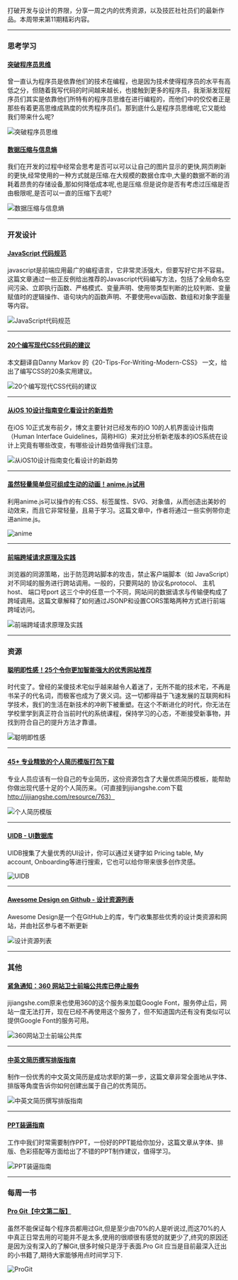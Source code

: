 打破开发与设计的界限，分享一周之内的优秀资源，以及技匠社社员们的最新作品。本周带来第11期精彩内容。

---
### 思考学习 

#### [突破程序员思维](http://www.jianshu.com/p/15f7a5d90d4d)
曾一直认为程序员是依靠他们的技术在编程，也是因为技术使得程序员的水平有高低之分，但随着我写代码的时间越来越长，也接触到更多的程序员，我渐渐发现程序员们其实是依靠他们所特有的程序员思维在进行编程的，而他们中的佼佼者正是那些有着更高思维成熟度的优秀程序员们。那到底什么是程序员思维呢,它又能给我们带来什么呢?

![突破程序员思维](http://upload-images.jianshu.io/upload_images/1663885-e7bf3a790c3c832b.jpg?imageMogr2/auto-orient/strip%7CimageView2/2/w/1240)


#### [数据压缩与信息熵](http://www.ruanyifeng.com/blog/2014/09/information-entropy.html)
我们在开发的过程中经常会思考是否可以可以让自己的图片显示的更快,网页刷新的更快,经常使用的一种方式就是压缩.在大规模的数据仓库中,大量的数据不断的消耗着昂贵的存储设备,那如何降低成本呢,也是压缩.但是说你是否有考虑过压缩是否由极限呢,是否可以一直的压缩下去呢?


![数据压缩与信息熵](http://upload-images.jianshu.io/upload_images/1663885-1c758f972045395c.jpg?imageMogr2/auto-orient/strip%7CimageView2/2/w/1240)


---
### 开发设计

#### [JavaScript 代码规范](https://segmentfault.com/a/1190000006835021)
javascript是前端应用最广的编程语言，它非常灵活强大，但要写好它并不容易。这篇文章通过一些正反例给出推荐的Javascript代码编写方法，包括了全局命名空间污染、立即执行函数、严格模式、变量声明、使用带类型判断的比较判断、变量赋值时的逻辑操作、语句块内的函数声明、不要使用eval函数、数组和对象字面量等内容。


![JavaScript代码规范](http://upload-images.jianshu.io/upload_images/1663885-3100f8853e8b1044.jpg?imageMogr2/auto-orient/strip%7CimageView2/2/w/1240)


---
#### [20个编写现代CSS代码的建议](https://segmentfault.com/a/1190000006834519)
本文翻译自Danny Markov 的《20-Tips-For-Writing-Modern-CSS》 一文，给出了编写CSS的20条实用建议。


![20个编写现代CSS代码的建议](http://upload-images.jianshu.io/upload_images/1663885-506e4982ca8807d8.jpg?imageMogr2/auto-orient/strip%7CimageView2/2/w/1240)


---
#### [从iOS 10设计指南变化看设计的新趋势](https://isux.tencent.com/ios-10-design-trends.html)
在iOS 10正式发布前夕，博文主要针对已经发布的iO 10的人机界面设计指南（Human Interface Guidelines，简称HIG）来对比分析新老版本的iOS系统在设计上究竟有哪些改变，有哪些设计趋势值得我们注意。


![从iOS10设计指南变化看设计的新趋势](http://upload-images.jianshu.io/upload_images/1663885-44e660bb67424747.png?imageMogr2/auto-orient/strip%7CimageView2/2/w/1240)



---
#### [虽然轻量简单但可组成生动的动画！anime.js试用](http://yrq110.me/2016/09/02/try-anime-js/)
利用anime.js可以操作的有:CSS、标签属性、SVG、对象值，从而创造出美妙的动效来，而且它非常轻量，且易于学习。这篇文章中，作者将通过一些实例带你走进anime.js。


![anime](http://upload-images.jianshu.io/upload_images/1663885-a028af8b10b5f4ae.png?imageMogr2/auto-orient/strip%7CimageView2/2/w/1240)



---
#### [前端跨域请求原理及实践](http://tingandpeng.com/2016/09/05/%E5%89%8D%E7%AB%AF%E8%B7%A8%E5%9F%9F%E8%AF%B7%E6%B1%82%E5%8E%9F%E7%90%86%E5%8F%8A%E5%AE%9E%E8%B7%B5/)
浏览器的同源策略，出于防范跨站脚本的攻击，禁止客户端脚本（如 JavaScript）对不同域的服务进行跨站调用。一般的，只要网站的 协议名protocol、 主机host、 端口号port 这三个中的任意一个不同，网站间的数据请求与传输便构成了跨域调用。这篇文章解释了如何通过JSONP和设置CORS策略两种方式进行前端跨域访问。


![前端跨域请求原理及实践](http://upload-images.jianshu.io/upload_images/1663885-58e4b293b9b3058b.png?imageMogr2/auto-orient/strip%7CimageView2/2/w/1240)



---
### 资源

#### [聪明即性感！25个令你更加智能强大的优秀网站推荐](http://www.uisdc.com/websites-to-make-you-smarter)
时代变了。曾经的呆傻技术宅似乎越来越令人着迷了，无所不能的技术宅，不再是书呆子的代名词，而极客也成为了褒义词。这一切都得益于飞速发展的互联网和科学技术，我们的生活在新技术的冲刷下被重塑。在这个不断进化的时代，你无法在学校里学到真正符合当前时代的系统课程，保持学习的心态，不断接受新事物，并找到符合自己的提升方法才靠谱。


![聪明即性感](http://upload-images.jianshu.io/upload_images/1663885-cba45007d2ebb977.jpg?imageMogr2/auto-orient/strip%7CimageView2/2/w/1240)


---
#### [45+ 专业精致的个人简历模版打包下载](https://xituqu.com/423.html)
专业人员应该有一份自己的专业简历，这份资源包含了大量优质简历模板，能帮助你做出现代感十足的个人简历来。（可直接到jijiangshe.com下载 http://jijiangshe.com/resource/763）

![个人简历模版](http://upload-images.jianshu.io/upload_images/1663885-a8bdff915c3b33c9.jpg?imageMogr2/auto-orient/strip%7CimageView2/2/w/1240)



---
#### [UIDB - UI数据库](http://uidb.io/)
UIDB搜集了大量优秀的UI设计，你可以通过关键字如 Pricing table, My account, Onboarding等进行搜索，它也可以给你带来很多创作灵感。

![UIDB](http://upload-images.jianshu.io/upload_images/1663885-a86e0c4e8159e38e.jpg?imageMogr2/auto-orient/strip%7CimageView2/2/w/1240)



---
#### [Awesome Design on Github - 设计资源列表](https://github.com/gztchan/awesome-design)
Awesome Design是一个在GitHub上的库，专门收集那些优秀的设计类资源和网站，并由社区参与者不断更新

![设计资源列表](http://upload-images.jianshu.io/upload_images/1663885-8743ce42a7323272.png?imageMogr2/auto-orient/strip%7CimageView2/2/w/1240)


---
### 其他

#### [紧急通知：360 网站卫士前端公共库已停止服务](http://gold.xitu.io/post/57cf934f816dfa0054213778)
jijiangshe.com原来也使用360的这个服务来加载Google Font，服务停止后，网站一度无法打开，现在已经不再使用这个服务了，但不知道国内还有没有类似可以提供Google Font的服务可用。

![360网站卫士前端公共库](http://upload-images.jianshu.io/upload_images/1663885-9a775f7ad7f4619c.png?imageMogr2/auto-orient/strip%7CimageView2/2/w/1240)


---
#### [中英文简历撰写排版指南](http://ppresume.com/notes/guide.html)
制作一份优秀的中文英文简历是成功求职的第一步，这篇文章非常全面地从字体、排版等角度告诉你如何创建出属于自己的优秀简历。

![中英文简历撰写排版指南](http://upload-images.jianshu.io/upload_images/1663885-2f7fadf9b82df9aa.png?imageMogr2/auto-orient/strip%7CimageView2/2/w/1240)


---
#### [PPT装逼指南](http://www.digitaling.com/articles/30328.html)
工作中我们时常需要制作PPT，一份好的PPT能给你加分，这篇文章从字体、排版、色彩搭配等方面给出了不错的PPT制作建议，值得学习。

![PPT装逼指南](http://upload-images.jianshu.io/upload_images/1663885-ed4e89eb02f24c03.jpg?imageMogr2/auto-orient/strip%7CimageView2/2/w/1240)


---
### 每周一书

#### [Pro Git【中文第二版】](http://jijiangshe.com/resource/103)
虽然不能保证每个程序员都用过Git,但是至少由70%的人是听说过,而这70%的人中真正日常去用的可能并不是太多,使用的很顺很有感觉的就更少了,终究的原因还是因为没有深入的了解Git,很多时候只是浮于表面.Pro Git 应当是目前最深入迁出的小书籍了,期待大家能够用点时间学习下.


![ProGit](http://upload-images.jianshu.io/upload_images/1663885-f94c85620a5514c3.png?imageMogr2/auto-orient/strip%7CimageView2/2/w/1240)